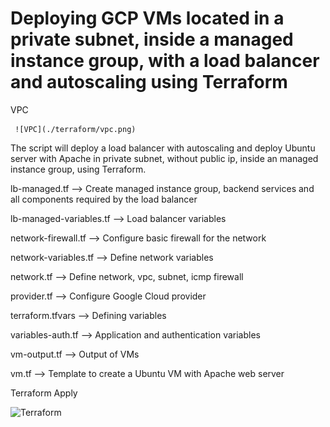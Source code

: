 # Deploying GCP VMs located in a private subnet, inside a managed instance group, with a load balancer and autoscaling using Terraform

VPC 

     ![VPC](./terraform/vpc.png)


The script will deploy a load balancer with autoscaling and deploy Ubuntu server with Apache in private subnet, without public ip, inside an managed instance group, using Terraform.

lb-managed.tf --> Create managed instance group, backend services and all components required by the load balancer 

lb-managed-variables.tf --> Load balancer variables

network-firewall.tf --> Configure basic firewall for the network

network-variables.tf --> Define network variables

network.tf --> Define network, vpc, subnet, icmp firewall

provider.tf --> Configure Google Cloud provider

terraform.tfvars --> Defining variables 

variables-auth.tf --> Application and authentication variables

vm-output.tf --> Output of VMs 

vm.tf --> Template to create a Ubuntu VM with Apache web server

Terraform Apply

![Terraform](./terraform/terraform-apply.pngg)

     
